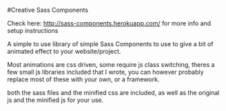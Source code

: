 #Creative Sass Components

Check here: http://sass-components.herokuapp.com/ for more info and setup instructions

A simple to use library of simple Sass Components to use to give a bit of animated effect to your website/project.

Most animations are css driven, some require js class switching, theres a few small js libraries included that I wrote, you can however probably replace most of these with your own, or a framework.

both the sass files and the minified css are included, as well as the original js and the minified js for your use.
